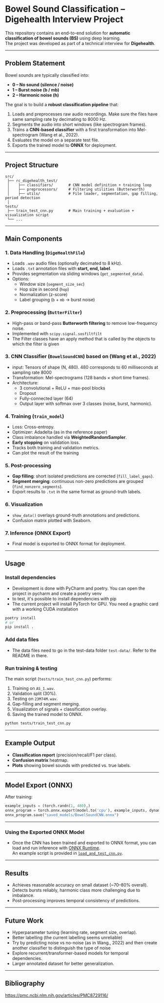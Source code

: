 # Bowel Sound Classification – Digehealth Interview Project

This repository contains an end-to-end solution for **automatic classification of bowel sounds (BS)** using deep learning.  
The project was developed as part of a technical interview for **Digehealth**.  

---

## Problem Statement
Bowel sounds are typically classified into:
- **0 – No sound (silence / noise)**
- **1 – Burst noise (b / mb)**
- **2 – Harmonic noise (h)**  

The goal is to build a **robust classification pipeline** that:
1. Loads and preprocesses raw audio recordings. Make sure the files have same sampling rate by decimating to 8000 Hz.  
2. Segments the audio into short windows (like spectrogram frames).  
3. Trains a **CNN-based classifier** with a first transformation into Mel-spectrogram (Wang et al., 2022).
4. Evaluates the model on a separate test file.  
5. Exports the trained model to **ONNX** for deployment.  

---

## Project Structure

```
src/
 ├── rc_digehealth_test/
 │    ├── classifiers/       # CNN model definition + training loop
 │    ├── preprocessors/     # Filtering utilities (Butterworth)
 │    ├── utils/             # File loader, segmentation, gap filling, period detection
 │
tests/
 ├── train_test_cnn.py       # Main training + evaluation + visualization script
 └── ...
```

---

## Main Components

### 1. Data Handling (`DigeHealthFile`)
- Loads `.wav` audio files (optionally decimated to 8 kHz).  
- Loads `.txt` annotation files with **start, end, label**.  
- Provides segmentation via sliding windows (`get_segmented_data`).  
- Options:
  - Window size (`segment_size_sec`)  
  - Hop size in second (`hop`)  
  - Normalization (z-score)
  - Label grouping (`b` + `mb` → burst noise)  

### 2. Preprocessing (`ButterFilter`)
- High-pass or band-pass **Butterworth filtering** to remove low-frequency noise.  
- Implemented with `scipy.signal.sosfiltfilt` 
- The Filter classes have an apply method that is called by the objects to which the filter is given

### 3. CNN Classifier (`BowelSoundCNN`) based on (Wang et al., 2022)
- input: Tensors of shape (N, 480). 480 corresponds to 60 milliseconds at sampling rate 8000
- Transformation: Mel-spectrograms (128 bands × short time frames).  
- Architecture:
  - 3 convolutional + ReLU + max-pool blocks  
  - Dropout  
  - Fully-connected layer (64)  
  - Output layer with softmax over 3 classes (noise, burst, harmonic).  

### 4. Training (`train_model`)
- Loss: Cross-entropy.  
- Optimizer: Adadelta (as in the reference paper)
- Class imbalance handled via **WeightedRandomSampler**.  
- **Early stopping** on validation loss.  
- Tracks both training and validation metrics.  
- Can plot the result of the training

### 5. Post-processing
- **Gap filling**: short isolated predictions are corrected (`fill_label_gaps`).  
- **Segment merging**: continuous non-zero predictions are grouped (`find_nonzero_segments`).  
- Export results to `.txt` in the same format as ground-truth labels.  

### 6. Visualization
- `show_data()` overlays ground-truth annotations and predictions.  
- Confusion matrix plotted with Seaborn.  

### 7. Inference (ONNX Export)
- Final model is exported to ONNX format for deployment.  

---

## Usage

### Install dependencies
- Development is done with PyCharm and poetry. You can open the project in pycharm and create a poetry venv
- to test, it's possible to install dependencies with pip
- The current project will install PyTorch for GPU. You need a graphic card with a working CUDA installation
```bash
poetry install
# or 
pip install .
```

### Add data files
- The data files need to go in the test-data folder ```test-data/```. Refer to the README in there.

### Run training & testing
The main script (`tests/train_test_cnn.py`) performs:
1. Training on `AS_1.wav`.  
2. Validation split (30%).  
3. Testing on `23M74M.wav`.  
4. Gap-filling and segment merging.  
5. Visualization of signals + classification overlay.  
6. Saving the trained model to ONNX.  

```bash
python tests/train_test_cnn.py
```

---

## Example Output
- **Classification report** (precision/recall/F1 per class).  
- **Confusion matrix** heatmap.  
- **Plots** showing bowel sounds with predicted vs. true labels.  

---

## Model Export (ONNX)
After training:
```python
example_inputs = (torch.randn(1, 480),)
onnx_program = torch.onnx.export(model.to('cpu'), example_inputs, dynamo=True)
onnx_program.save("saved_models/BowelSoundCNN.onnx")
```
---

### Using the Exported ONNX Model
- Once the CNN has been trained and exported to ONNX format, you can load and run inference with [ONNX Runtime](https://onnxruntime.ai/).  
An example script is provided in [`load_and_test_cnn.py`](tests/load_and_test_cnn.py).
---

## Results
- Achieves reasonable accuracy on small dataset (~70–80% overall).  
- Detects bursts reliably, harmonic class more challenging due to imbalance.  
- Post-processing improves temporal consistency of predictions.  

---

## Future Work
- Hyperparameter tuning (learning rate, segment size, overlap).  
- Better labelling (the current labelling seems unreliable)
- Try by predicting noise vs no-noise (as in Wang., 2022) and then create another classifier to distinguish the type of noise
- Explore recurrent/transformer-based models for temporal dependencies.
- Larger annotated dataset for better generalization.  

---

## Bibliography
https://pmc.ncbi.nlm.nih.gov/articles/PMC8729116/
